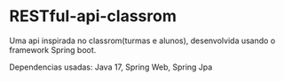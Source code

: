# RESTful-api-classrom
Uma api inspirada no classrom(turmas e alunos), desenvolvida usando o framework Spring boot.

Dependencias usadas: Java 17, Spring Web, Spring Jpa
